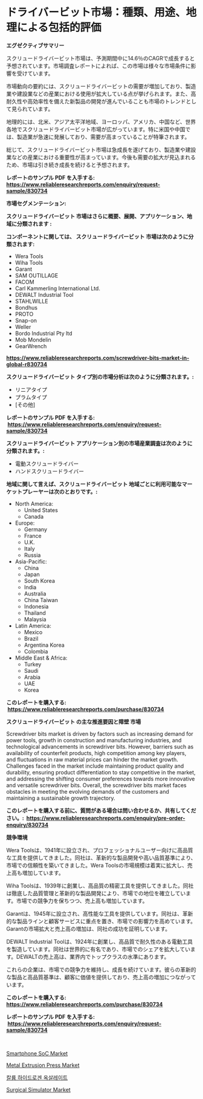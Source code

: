 <p><h1>ドライバービット市場：種類、用途、地理による包括的評価</h1></p><p><strong>エグゼクティブサマリー</strong></p>
<p><p>スクリュードライバービット市場は、予測期間中に14.6％のCAGRで成長すると予想されています。市場調査レポートによれば、この市場は様々な市場条件に影響を受けています。</p><p>市場動向の要約には、スクリュードライバービットの需要が増加しており、製造業や建設業などの産業における使用が拡大している点が挙げられます。また、高耐久性や高効率性を備えた新製品の開発が進んでいることも市場のトレンドとして見られています。</p><p>地理的には、北米、アジア太平洋地域、ヨーロッパ、アメリカ、中国など、世界各地でスクリュードライバービット市場が広がっています。特に米国や中国では、製造業が急速に発展しており、需要が高まっていることが特筆されます。</p><p>総じて、スクリュードライバービット市場は急成長を遂げており、製造業や建設業などの産業における重要性が高まっています。今後も需要の拡大が見込まれるため、市場は引き続き成長を続けると予想されます。</p></p>
<p><strong>レポートのサンプル PDF を入手する: <a href="https://www.reliableresearchreports.com/enquiry/request-sample/830734">https://www.reliableresearchreports.com/enquiry/request-sample/830734</a></strong></p>
<p><strong>市場セグメンテーション:</strong></p>
<p><strong> スクリュードライバービット 市場はさらに概要、展開、アプリケーション、地域に分類されます :</strong></p>
<p><strong>コンポーネントに関しては、 スクリュードライバービット 市場は次のように分類されます: &nbsp;</strong></p>
<p><ul><li>Wera Tools</li><li>Wiha Tools</li><li>Garant</li><li>SAM OUTILLAGE</li><li>FACOM</li><li>Carl Kammerling International Ltd.</li><li>DEWALT Industrial Tool</li><li>STAHLWILLE</li><li>Bondhus</li><li>PROTO</li><li>Snap-on</li><li>Weller</li><li>Bordo Industrial Pty ltd</li><li>Mob Mondelin</li><li>GearWrench</li></ul></p>
<p><strong><a href="https://www.reliableresearchreports.com/screwdriver-bits-market-in-global-r830734">https://www.reliableresearchreports.com/screwdriver-bits-market-in-global-r830734</a></strong></p>
<p><strong> スクリュードライバービット タイプ別の市場分析は次のように分類されます。:</strong></p>
<p><ul><li>リニアタイプ</li><li>プラムタイプ</li><li>[その他]</li></ul></p>
<p><strong>レポートのサンプル PDF を入手する: &nbsp;<a href="https://www.reliableresearchreports.com/enquiry/request-sample/830734">https://www.reliableresearchreports.com/enquiry/request-sample/830734</a></strong></p>
<p><strong> スクリュードライバービット アプリケーション別の市場産業調査は次のように分類されます。:</strong></p>
<p><ul><li>電動スクリュードライバー</li><li>ハンドスクリュードライバー</li></ul></p>
<p><strong>地域に関して言えば、スクリュードライバービット 地域ごとに利用可能なマーケットプレーヤーは次のとおりです。:</strong></p>
<p><ul>
    <li>
        North America:
        <ul>
            <li>United States</li>
            <li>Canada</li>
        </ul>
    </li>
    <li>
        Europe:
        <ul>
            <li>Germany</li>
            <li>France</li>
            <li>U.K.</li>
            <li>Italy</li>
            <li>Russia</li>
        </ul>
    </li>
    <li>
        Asia-Pacific:
        <ul>
            <li>China</li>
            <li>Japan</li>
            <li>South Korea</li>
            <li>India</li>
            <li>Australia</li>
            <li>China Taiwan</li>
            <li>Indonesia</li>
            <li>Thailand</li>
            <li>Malaysia</li>
        </ul>
    </li>
    <li>
        Latin America:
        <ul>
            <li>Mexico</li>
            <li>Brazil</li>
            <li>Argentina Korea</li>
            <li>Colombia</li>
        </ul>
    </li>
    <li>
        Middle East & Africa:
        <ul>
            <li>Turkey</li>
            <li>Saudi</li>
            <li>Arabia</li>
            <li>UAE</li>
            <li>Korea</li>
        </ul>
    </li>
    </ul></p>
<p><strong>このレポートを購入する: &nbsp;<a href="https://www.reliableresearchreports.com/purchase/830734">https://www.reliableresearchreports.com/purchase/830734</a></strong></p>
<p><strong>スクリュードライバービット の主な推進要因と障壁 市場</strong></p>
<p><p>Screwdriver bits market is driven by factors such as increasing demand for power tools, growth in construction and manufacturing industries, and technological advancements in screwdriver bits. However, barriers such as availability of counterfeit products, high competition among key players, and fluctuations in raw material prices can hinder the market growth. Challenges faced in the market include maintaining product quality and durability, ensuring product differentiation to stay competitive in the market, and addressing the shifting consumer preferences towards more innovative and versatile screwdriver bits. Overall, the screwdriver bits market faces obstacles in meeting the evolving demands of the customers and maintaining a sustainable growth trajectory.</p></p>
<p><strong>このレポートを購入する前に、質問がある場合は問い合わせるか、共有してください。:&nbsp; <a href="https://www.reliableresearchreports.com/enquiry/pre-order-enquiry/830734">https://www.reliableresearchreports.com/enquiry/pre-order-enquiry/830734</a></strong></p>
<p><strong>競争環境</strong></p>
<p><p>Wera Toolsは、1941年に設立され、プロフェッショナルユーザー向けに高品質な工具を提供してきました。同社は、革新的な製品開発や高い品質基準により、市場での信頼性を築いてきました。Wera Toolsの市場規模は着実に拡大し、売上高も増加しています。</p><p>Wiha Toolsは、1939年に創業し、高品質の精密工具を提供してきました。同社は徹底した品質管理と革新的な製品開発により、市場での地位を確立しています。市場での競争力を保ちつつ、売上高も増加しています。</p><p>Garantは、1945年に設立され、高性能な工具を提供しています。同社は、革新的な製品ラインと顧客サービスに重点を置き、市場での影響力を高めています。Garantの市場拡大と売上高の増加は、同社の成功を証明しています。</p><p>DEWALT Industrial Toolは、1924年に創業し、高品質で耐久性のある電動工具を製造しています。同社は世界的に有名であり、市場でのシェアを拡大しています。DEWALTの売上高は、業界内でトップクラスの水準にあります。</p><p>これらの企業は、市場での競争力を維持し、成長を続けています。彼らの革新的な製品と高品質基準は、顧客に価値を提供しており、売上高の増加につながっています。</p></p>
<p><strong>このレポートを購入する: &nbsp; <a href="https://www.reliableresearchreports.com/purchase/830734">https://www.reliableresearchreports.com/purchase/830734</a></strong></p>
<p><strong>レポートのサンプル PDF を入手する: &nbsp;<a href="https://www.reliableresearchreports.com/enquiry/request-sample/830734">https://www.reliableresearchreports.com/enquiry/request-sample/830734</a></strong><strong></strong></p>
<p>&nbsp;</p>
<p><p><a href="https://changeable-paste-463.notion.site/Smartphone-SoC-Market-Competitive-Analysis-Market-Trends-and-Forecast-to-2031-5f7b141900374f2e8fb618a5dd9a462c">Smartphone SoC Market</a></p><p><a href="https://view.publitas.com/reportprime-1/metal-extrusion-press-market-competitive-analysis-market-trends-and-forecast-to-2031/">Metal Extrusion Press Market</a></p><p><a href="https://github.com/sammyUltyylrich9067856/Market-Research-Report-List-1/blob/main/206464922285.md">칼륨 하이드로겐 옥살레이트</a></p><p><a href="https://github.com/Whitneyboyettebo9kiw7yr13/Market-Research-Report-List-2/blob/main/surgical-simulator-market.md">Surgical Simulator Market</a></p></p>